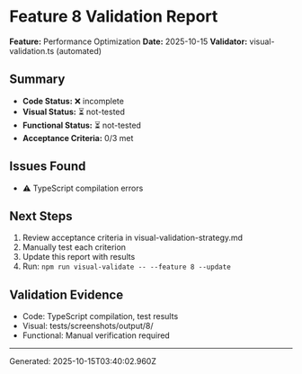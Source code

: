 # Feature 8 Validation Report

**Feature:** Performance Optimization
**Date:** 2025-10-15
**Validator:** visual-validation.ts (automated)

## Summary

- **Code Status:** ❌ incomplete
- **Visual Status:** ⏳ not-tested
- **Functional Status:** ⏳ not-tested
- **Acceptance Criteria:** 0/3 met

## Issues Found

- ⚠️  TypeScript compilation errors

## Next Steps


1. Review acceptance criteria in visual-validation-strategy.md
2. Manually test each criterion
3. Update this report with results
4. Run: `npm run visual-validate -- --feature 8 --update`


## Validation Evidence

- Code: TypeScript compilation, test results
- Visual: tests/screenshots/output/8/
- Functional: Manual verification required

---
Generated: 2025-10-15T03:40:02.960Z

